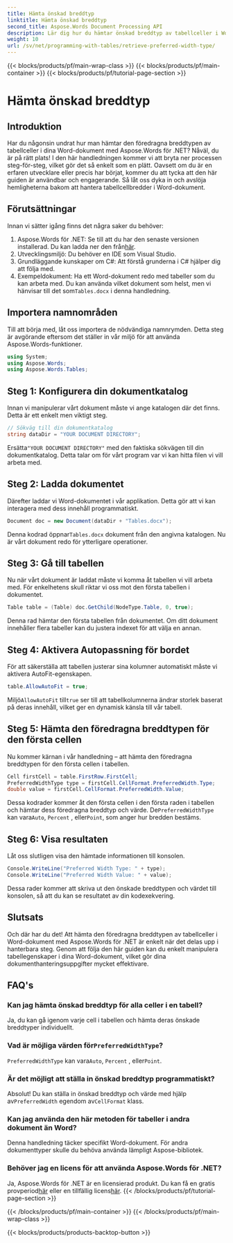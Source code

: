 ```yaml
---
title: Hämta önskad breddtyp
linktitle: Hämta önskad breddtyp
second_title: Aspose.Words Document Processing API
description: Lär dig hur du hämtar önskad breddtyp av tabellceller i Word-dokument med Aspose.Words för .NET med vår steg-för-steg-guide.
weight: 10
url: /sv/net/programming-with-tables/retrieve-preferred-width-type/
---
```


{{< blocks/products/pf/main-wrap-class >}}
{{< blocks/products/pf/main-container >}}
{{< blocks/products/pf/tutorial-page-section >}}

# Hämta önskad breddtyp

## Introduktion

Har du någonsin undrat hur man hämtar den föredragna breddtypen av tabellceller i dina Word-dokument med Aspose.Words för .NET? Nåväl, du är på rätt plats! I den här handledningen kommer vi att bryta ner processen steg-för-steg, vilket gör det så enkelt som en plätt. Oavsett om du är en erfaren utvecklare eller precis har börjat, kommer du att tycka att den här guiden är användbar och engagerande. Så låt oss dyka in och avslöja hemligheterna bakom att hantera tabellcellbredder i Word-dokument.

## Förutsättningar

Innan vi sätter igång finns det några saker du behöver:

1.  Aspose.Words för .NET: Se till att du har den senaste versionen installerad. Du kan ladda ner den från[här](https://releases.aspose.com/words/net/).
2. Utvecklingsmiljö: Du behöver en IDE som Visual Studio.
3. Grundläggande kunskaper om C#: Att förstå grunderna i C# hjälper dig att följa med.
4.  Exempeldokument: Ha ett Word-dokument redo med tabeller som du kan arbeta med. Du kan använda vilket dokument som helst, men vi hänvisar till det som`Tables.docx` i denna handledning.

## Importera namnområden

Till att börja med, låt oss importera de nödvändiga namnrymden. Detta steg är avgörande eftersom det ställer in vår miljö för att använda Aspose.Words-funktioner.

```csharp
using System;
using Aspose.Words;
using Aspose.Words.Tables;
```

## Steg 1: Konfigurera din dokumentkatalog

Innan vi manipulerar vårt dokument måste vi ange katalogen där det finns. Detta är ett enkelt men viktigt steg.

```csharp
// Sökväg till din dokumentkatalog
string dataDir = "YOUR DOCUMENT DIRECTORY";
```

 Ersätta`"YOUR DOCUMENT DIRECTORY"` med den faktiska sökvägen till din dokumentkatalog. Detta talar om för vårt program var vi kan hitta filen vi vill arbeta med.

## Steg 2: Ladda dokumentet

Därefter laddar vi Word-dokumentet i vår applikation. Detta gör att vi kan interagera med dess innehåll programmatiskt.

```csharp
Document doc = new Document(dataDir + "Tables.docx");
```

 Denna kodrad öppnar`Tables.docx` dokument från den angivna katalogen. Nu är vårt dokument redo för ytterligare operationer.

## Steg 3: Gå till tabellen

Nu när vårt dokument är laddat måste vi komma åt tabellen vi vill arbeta med. För enkelhetens skull riktar vi oss mot den första tabellen i dokumentet.

```csharp
Table table = (Table) doc.GetChild(NodeType.Table, 0, true);
```

Denna rad hämtar den första tabellen från dokumentet. Om ditt dokument innehåller flera tabeller kan du justera indexet för att välja en annan.

## Steg 4: Aktivera Autopassning för bordet

För att säkerställa att tabellen justerar sina kolumner automatiskt måste vi aktivera AutoFit-egenskapen.

```csharp
table.AllowAutoFit = true;
```

 Miljö`AllowAutoFit` till`true` ser till att tabellkolumnerna ändrar storlek baserat på deras innehåll, vilket ger en dynamisk känsla till vår tabell.

## Steg 5: Hämta den föredragna breddtypen för den första cellen

Nu kommer kärnan i vår handledning – att hämta den föredragna breddtypen för den första cellen i tabellen.

```csharp
Cell firstCell = table.FirstRow.FirstCell;
PreferredWidthType type = firstCell.CellFormat.PreferredWidth.Type;
double value = firstCell.CellFormat.PreferredWidth.Value;
```

 Dessa kodrader kommer åt den första cellen i den första raden i tabellen och hämtar dess föredragna breddtyp och värde. De`PreferredWidthType` kan vara`Auto`, `Percent` , eller`Point`, som anger hur bredden bestäms.

## Steg 6: Visa resultaten

Låt oss slutligen visa den hämtade informationen till konsolen.

```csharp
Console.WriteLine("Preferred Width Type: " + type);
Console.WriteLine("Preferred Width Value: " + value);
```

Dessa rader kommer att skriva ut den önskade breddtypen och värdet till konsolen, så att du kan se resultatet av din kodexekvering.

## Slutsats

Och där har du det! Att hämta den föredragna breddtypen av tabellceller i Word-dokument med Aspose.Words för .NET är enkelt när det delas upp i hanterbara steg. Genom att följa den här guiden kan du enkelt manipulera tabellegenskaper i dina Word-dokument, vilket gör dina dokumenthanteringsuppgifter mycket effektivare.

## FAQ's

### Kan jag hämta önskad breddtyp för alla celler i en tabell?

Ja, du kan gå igenom varje cell i tabellen och hämta deras önskade breddtyper individuellt.

###  Vad är möjliga värden för`PreferredWidthType`?

`PreferredWidthType` kan vara`Auto`, `Percent` , eller`Point`.

### Är det möjligt att ställa in önskad breddtyp programmatiskt?

 Absolut! Du kan ställa in önskad breddtyp och värde med hjälp av`PreferredWidth` egendom av`CellFormat` klass.

### Kan jag använda den här metoden för tabeller i andra dokument än Word?

Denna handledning täcker specifikt Word-dokument. För andra dokumenttyper skulle du behöva använda lämpligt Aspose-bibliotek.

### Behöver jag en licens för att använda Aspose.Words för .NET?

 Ja, Aspose.Words för .NET är en licensierad produkt. Du kan få en gratis provperiod[här](https://releases.aspose.com/) eller en tillfällig licens[här](https://purchase.aspose.com/temporary-license/).
{{< /blocks/products/pf/tutorial-page-section >}}

{{< /blocks/products/pf/main-container >}}
{{< /blocks/products/pf/main-wrap-class >}}

{{< blocks/products/products-backtop-button >}}
